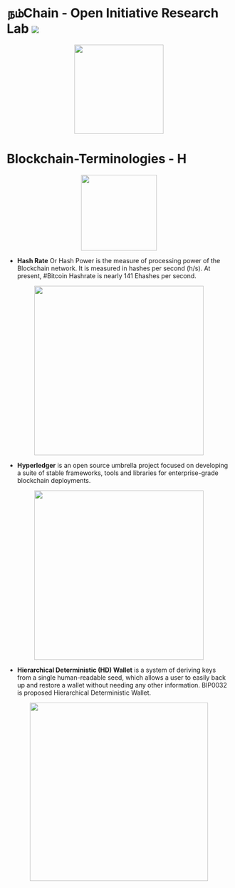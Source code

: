# நம்Chain - Open Initiative Research Lab ![](https://img.shields.io/badge/Project-Nam-ff69b4.svg)

<p align="center">
<img src="https://1.bp.blogspot.com/-0SArWfduw68/XkxV8EmBBcI/AAAAAAAAABw/h9aWSWbm0J4kilgn3xddzQ3PdoP-e3RZgCLcBGAsYHQ/s1600/SAVE_20200127_132431.jpg" width="200" align="center">
</p>  

# Blockchain-Terminologies - H
<p align="center">
<img src="https://1.bp.blogspot.com/-uG07C1T4TOE/X_GJq2z8WkI/AAAAAAAAA2k/ElR6UwDJTHYkY-MHU5nR-6cOYR3jecbSgCLcBGAsYHQ/s635/BCT-H.jpeg" width="170" align="center">
</p>  

- <b>Hash Rate</b> Or Hash Power is the measure of processing power of the Blockchain network. It is measured in hashes per second (h/s). At present, #Bitcoin Hashrate is nearly 141 Ehashes per second.
<p align="center">
<img src="https://1.bp.blogspot.com/-o6DEmvaEI9w/X_GJq3kkCFI/AAAAAAAAA2g/F5doQsKzwo8sUWHs88gTv7CPYZzk_knVACLcBGAsYHQ/s825/BCT-H1.jpeg" width="380" align="center">
</p>  

- <b>Hyperledger</b> is an open source umbrella project focused on developing a suite of stable frameworks, tools and libraries for enterprise-grade blockchain deployments.
<p align="center">
<img src="https://1.bp.blogspot.com/-VsGWLjwfuj4/X_GJq0mhamI/AAAAAAAAA2o/uPmqHqCtWQEHczd9hOD6pHL7aM-LF77TgCLcBGAsYHQ/s881/BCT-H2.jpeg" width="380" align="center">
</p>  

- <b>Hierarchical Deterministic (HD) Wallet</b> is a system of deriving keys from a single human-readable seed, which allows a user to easily back up and restore a wallet without needing any other information. BIP0032 is proposed Hierarchical Deterministic Wallet.
<p align="center">
<img src="https://1.bp.blogspot.com/-wFNZ9j9zTPY/X_GJrqJ7M5I/AAAAAAAAA2s/ernoJE4lrQc7M1-_Lf1UW-sVsj4LNK2SwCLcBGAsYHQ/s982/BCT-H3.jpeg" width="400" align="center">
</p>  
